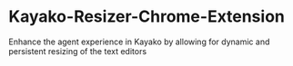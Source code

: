 # Kayako-Resizer-Chrome-Extension
Enhance the agent experience in Kayako by allowing for dynamic and persistent resizing of the text editors
